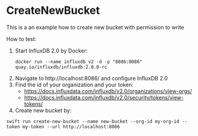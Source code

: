 # CreateNewBucket

This is a an example how to create new bucket with permission to write

How to test:
1. Start InfluxDB 2.0 by Docker:
    ```console
    docker run --name influxdb_v2 -d -p "8086:8086" quay.io/influxdb/influxdb:2.0.0-rc
    ```
1. Navigate to http://localhost:8086/ and configure InfluxDB 2.0 
1. Find the id of your organization and your token:
    - https://docs.influxdata.com/influxdb/v2.0/organizations/view-orgs/
    - https://docs.influxdata.com/influxdb/v2.0/security/tokens/view-tokens/
1. Create new bucket by:
```console
swift run create-new-bucket --name new-bucket --org-id my-org-id --token my-token --url http://localhost:8086
```
